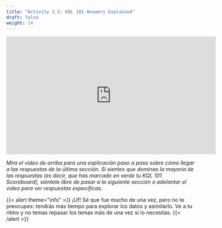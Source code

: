 ```yaml
---
title: "Activity 3.5: KQL 101 Answers Explained"
draft: false
weight: 14
---
```


<p style="text-align: center;"><iframe width="560" height="315" src="https://www.youtube.com/embed/QiWpCGhzlgc" frameborder="0" allow="accelerometer; autoplay; encrypted-media; gyroscope; picture-in-picture" allowfullscreen></iframe></p>


*Mira el video de arriba para una explicación paso a paso sobre cómo llegar a las respuestas de la última sección. Si sientes que dominas la mayoría de las respuestas (es decir, que has marcado en verde tu KQL 101 Scoreboard), siéntete libre de pasar a la siguiente sección o adelantar el video para ver respuestas específicas.*


{{< alert theme="info" >}} ¡Uf! Sé que fue mucho de una vez, pero no te preocupes: tendrás más tiempo para explorar los datos y asimilarlo. Ve a tu ritmo y no temas repasar los temas más de una vez si lo necesitas. {{< /alert >}}
